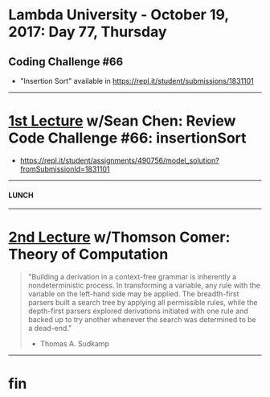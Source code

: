 # Lambda University - October 19, 2017: Day 77, Thursday
## Coding Challenge #66
- "Insertion Sort" available in https://repl.it/student/submissions/1831101
***
# [1st Lecture](https://youtu.be/KeBcSApTefM) w/Sean Chen: Review Code Challenge #66: insertionSort
- https://repl.it/student/assignments/490756/model_solution?fromSubmissionId=1831101

***
#### LUNCH
***
# [2nd Lecture](https://youtu.be/NhLzTF-4epM) w/Thomson Comer: Theory of Computation
> "Building a derivation in a context-free grammar is inherently a nondeterministic process. In transforming a variable, any rule with the variable on the left-hand side may be applied. The breadth-first parsers built a search tree by applying all permissible rules, while the depth-first parsers explored derivations initiated with one rule and backed up to try another whenever the search was determined to be a dead-end."
> - Thomas A. Sudkamp

***
# fin
